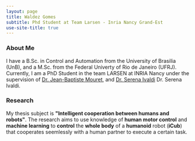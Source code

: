 ```yaml
---
layout: page
title: Waldez Gomes
subtitle: Phd Student at Team Larsen - Inria Nancy Grand-Est
use-site-title: true
---
```


### About Me

I have a B.Sc. in Control and Automation from the University of Brasilia (UnB), and a M.Sc. from the Federal Univerty of Rio de Janeiro (UFRJ). Currently, I am a PhD Student in the team LARSEN at INRIA Nancy under the supervision of  [Dr. Jean-Baptiste Mouret](https://members.loria.fr/JBMouret/), and [Dr. Serena Ivaldi](https://members.loria.fr/Sivaldi/) Dr. Serena Ivaldi.

### Research

My thesis subject is **"Intelligent cooperation between humans and robots"**. The research aims to use knowledge of **human motor control** and **machine learning** to **control** the **whole body** of a **humanoid** robot (__iCub__) that cooperates seemlessly with a human partner to execute a certain task.